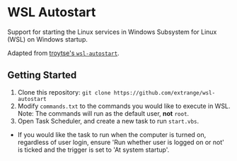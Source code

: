 # WSL Autostart
Support for starting the Linux services in Windows Subsystem for Linux (WSL) on Windows startup.

Adapted from  [troytse's `wsl-autostart`][troytse].


## Getting Started

1. Clone this repository: `git clone https://github.com/extrange/wsl-autostart`
2. Modify `commands.txt` to the commands you would like to execute in WSL. Note: The commands will run as the default user, **not** `root`.
3. Open Task Scheduler, and create a new task to run `start.vbs`.
  - If you would like the task to run when the computer is turned on, regardless of user login, ensure 'Run whether user is logged on or not' is ticked and the trigger is set to 'At system startup'.



[troytse]: https://github.com/troytse/wsl-autostart